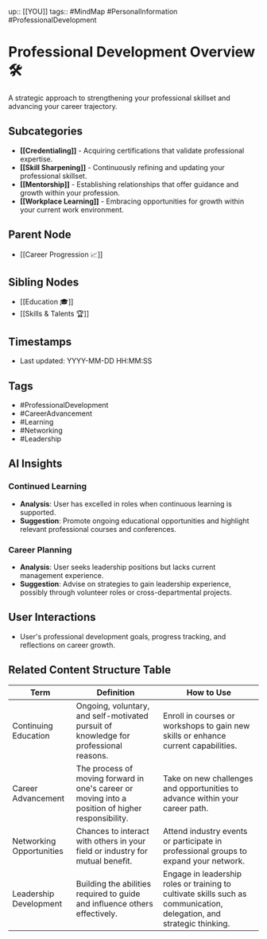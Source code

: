 
up:: [[YOU]]
tags:: #MindMap #PersonalInformation #ProfessionalDevelopment

# Professional Development Overview 🛠️

A strategic approach to strengthening your professional skillset and advancing your career trajectory.

## Subcategories
- **[[Credentialing]]** - Acquiring certifications that validate professional expertise.
- **[[Skill Sharpening]]** - Continuously refining and updating your professional skillset.
- **[[Mentorship]]** - Establishing relationships that offer guidance and growth within your profession.
- **[[Workplace Learning]]** - Embracing opportunities for growth within your current work environment.

## Parent Node
- [[Career Progression 📈]]

## Sibling Nodes
- [[Education 🎓]]
- [[Skills & Talents 🏆]]

## Timestamps
- Last updated: YYYY-MM-DD HH:MM:SS

## Tags
- #ProfessionalDevelopment
- #CareerAdvancement
- #Learning
- #Networking
- #Leadership

## AI Insights
### Continued Learning
- **Analysis**: User has excelled in roles when continuous learning is supported.
- **Suggestion**: Promote ongoing educational opportunities and highlight relevant professional courses and conferences.

### Career Planning
- **Analysis**: User seeks leadership positions but lacks current management experience.
- **Suggestion**: Advise on strategies to gain leadership experience, possibly through volunteer roles or cross-departmental projects.

## User Interactions
- User's professional development goals, progress tracking, and reflections on career growth.


## Related Content Structure Table
| Term                     | Definition                                                            | How to Use |
|--------------------------|-----------------------------------------------------------------------|-------------|
| Continuing Education     | Ongoing, voluntary, and self-motivated pursuit of knowledge for professional reasons. | Enroll in courses or workshops to gain new skills or enhance current capabilities. |
| Career Advancement       | The process of moving forward in one's career or moving into a position of higher responsibility. | Take on new challenges and opportunities to advance within your career path. |
| Networking Opportunities | Chances to interact with others in your field or industry for mutual benefit. | Attend industry events or participate in professional groups to expand your network. |
| Leadership Development   | Building the abilities required to guide and influence others effectively. | Engage in leadership roles or training to cultivate skills such as communication, delegation, and strategic thinking. |

